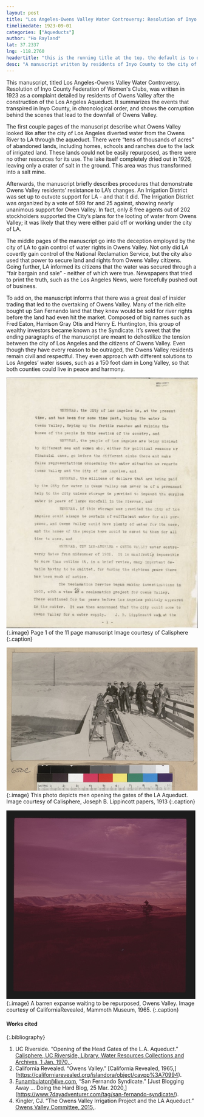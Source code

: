 ```yaml
---
layout: post
title: "Los Angeles-Owens Valley Water Controversy: Resolution of Inyo County Federation of Women's Clubs"
timelinedate: 1923-09-01
categories: ["Aqueducts"]
author: "Ho Rayland"
lat: 37.2337
lng: -118.2760
headertitle: "this is the running title at the top. the default is to display the site title, so to activate the running title you will need to uncomment in the post.html layout"
desc: "A manuscript written by residents of Inyo County to the city of Los Angeles. It briefs the complaints that the Owens Valley citizens have after Los Angeles redirected the Owens River using the LA Aqueduct."
---
```

This manuscript, titled Los Angeles-Owens Valley Water Controversy. Resolution of Inyo County Federation of Women's Clubs, was written in 1923 as a complaint detailed by residents of Owens Valley after the construction of the Los Angeles Aqueduct. It summarizes the events that transpired in Inyo County, in chronological order, and shows the corruption behind the scenes that lead to the downfall of Owens Valley. 

The first couple pages of the manuscript describe what Owens Valley looked like after the city of Los Angeles diverted water from the Owens River to LA through the aqueduct. There were “tens of thousands of acres” of abandoned lands, including homes, schools and ranches due to the lack of irrigated land. These lands could not be easily repurposed, as there were no other resources for its use. The lake itself completely dried out in 1926, leaving only a crater of salt in the ground. This area was thus transformed into a salt mine.

Afterwards, the manuscript briefly describes procedures that demonstrate Owens Valley residents’ resistance to LA’s changes. An Irrigation District was set up to outvote support for LA - and that it did. The Irrigation District was organized by a vote of 599 for and 25 against, showing nearly unanimous support for Owen Valley. In fact, only 8 free agents out of 202 stockholders supported the City’s plans for the looting of water from Owens Valley; it was likely that they were either paid off or working under the city of LA.

The middle pages of the manuscript go into the deception employed by the city of LA to gain control of water rights in Owens Valley. Not only did LA covertly gain control of the National Reclamation Service, but the city also used that power to secure land and rights from Owens Valley citizens. Going further, LA informed its citizens that the water was secured through a “fair bargain and sale” - neither of which were true. Newspapers that tried to print the truth, such as the Los Angeles News, were forcefully pushed out of business.

To add on, the manuscript informs that there was a great deal of insider trading that led to the overtaking of Owens Valley. Many of the rich elite bought up San Fernando land that they knew would be sold for river rights before the land had even hit the market. Composed of big names such as Fred Eaton, Harrison Gray Otis and Henry E. Huntington, this group of wealthy investors became known as the Syndicate.
It’s sweet that the ending paragraphs of the manuscript are meant to dehostilize the tension between the city of Los Angeles and the citizens of Owens Valley. Even though they have every reason to be outraged, the Owens Valley residents remain civil and respectful. They even approach with different solutions to Los Angeles’ water issues, such as a 150 foot dam in Long Valley, so that both counties could live in peace and harmony.

![Profile of Manuscript](images/P1.jpg)
   {:.image} 
Page 1 of the 11 page manuscript
Image courtesy of Calisphere
   {:.caption} 

![Gates of the Aqueduct](images/Gates.jpg)
   {:.image} 
This photo depicts men opening the gates of the LA Aqueduct. 
Image courtesy of Calisphere, Joseph B. Lippincott papers, 1913
   {:.caption} 

![Barren Owens](images/Owens.jpg)
   {:.image} 
A barren expanse waiting to be repurposed, Owens Valley.
 Image courtesy of CaliforniaRevealed, Mammoth Museum, 1965. 
   {:.caption} 

#### Works cited

{:.bibliography} 
1. UC Riverside. “Opening of the Head Gates of the L.A. Aqueduct.” [Calisphere, UC Riverside, Library, Water Resources Collections and Archives, 1 Jan. 1970, ](https://calisphere.org/item/ark:/13030/hb4x0nb30c/). 
2. California Revealed. “Owens Valley.” [California Revealed, 1965,] (https://californiarevealed.org/islandora/object/cavpp%3A70994). 
3. Funambulator@live.com, “San Fernando Syndicate.” [Just Blogging Away ... Doing the Hard Blog, 25 Mar. 2020,] (https://www.7dayadventurer.com/tag/san-fernando-syndicate/).
4. Kingler, CJ. “The Owens Valley Irrigation Project and the LA Aqueduct.” [Owens Valley Committee, 2015,]( https://owensvalley.org/2-1-ov-water-history-ltwa/). 

